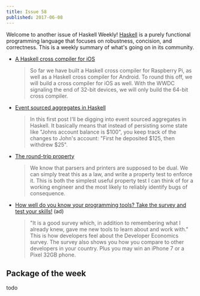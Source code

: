 ```yaml
---
title: Issue 58
published: 2017-06-08
---
```


Welcome to another issue of Haskell Weekly!
[Haskell](https://haskell-lang.org) is a purely functional programming language that focuses on robustness, concision, and correctness.
This is a weekly summary of what's going on in its community.

-   [A Haskell cross compiler for iOS](https://medium.com/@zw3rk/a-haskell-cross-compiler-for-ios-7cc009abe208)

    > So far we have built a Haskell cross compiler for Raspberry Pi, as well as a Haskell cross compiler for Android. To round this off, we will build a cross compiler for iOS as well. With the WWDC signaling the end of 32-bit devices, we will only build the 64-bit cross compiler.

-   [Event sourced aggregates in Haskell](http://blog.akii.de/posts/2017-06-04-eventsourcing-in-haskell.html)

    > In this first post I'll be digging into event sourced aggregates in Haskell. It basically means that instead of persisting some state like "Johns account balance is $100", you keep track of the changes to John's account: "First he deposited $125, then withdrew $25".

-   [The round-trip property](http://teh.id.au/posts/2017/06/07/round-trip-property/index.html)

    > We know that parsers and printers are supposed to be dual. We can simply treat this as a law, and write a property test to enforce it. This is both the simplest useful property test I can think of for a working engineer and the most likely to reliably identify bugs of consequence.

-   [How well do you know your programming tools? Take the survey and test your skills!](http://vmob.me/DE3Q17Haskellweek) (ad)

    > "It is a good survey which, in addition to remembering what I already knew, gave me new tools to learn about and work with." This is how developers feel about the Developer Economics survey. The survey also shows you how you compare to other developers in your country. Plus you may win an iPhone 7 or a Pixel 32GB phone.

## Package of the week

todo
